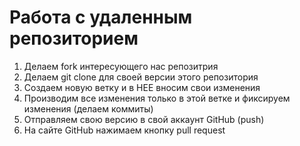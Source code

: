 # Работа с удаленным репозиторием

1. Делаем fork интересующего нас репозитрия
2. Делаем git clone для своей версии этого репозитория
3. Создаем новую ветку и в НЕЕ вносим свои изменения
4. Производим все изменения только в этой ветке и фиксируем изменения (делаем коммиты)
5. Отправляем свою версию в свой аккаунт GitHub (push)
6. На сайте GitHub нажимаем кнопку pull request

